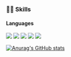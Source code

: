 <!--
**LeenaKim/LeenaKim** is a ✨ _special_ ✨ repository because its `README.md` (this file) appears on your GitHub profile.

Here are some ideas to get you started:


- 🔭 I’m currently working on ...
- 🌱 I’m currently learning ...
- 👯 I’m looking to collaborate on ...
- 🤔 I’m looking for help with ...
- 💬 Ask me about ...
- 📫 How to reach me: ...
- 😄 Pronouns: ...
- ⚡ Fun fact: ...
-->

### 👩‍💻 Skills

#### Languages

<img src="https://img.shields.io/badge/Java-b3463e?style=flat-square&logo=Java&logoColor=white"/>
<img src="https://img.shields.io/badge/Javascript-f7e919?style=flat-square&logo=Javascript&logoColor=black"/>
<img src="https://img.shields.io/badge/JSP-f7ad19?style=flat-square&logo=JSP&logoColor=white"/>
<img src="https://img.shields.io/badge/Python-1b2fe3?style=flat-square&logo=Python&logoColor=white"/>
<img src="https://img.shields.io/badge/R-3a12b3?style=flat-square&logo=R&logoColor=white"/>

[![Anurag's GitHub stats](https://github-readme-stats.vercel.app/api?username=LeenaKim&hide=prs&theme=algolia)](https://github.com/anuraghazra/github-readme-stats)
